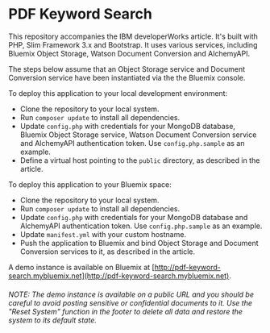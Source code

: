 # PDF Keyword Search

This repository accompanies the IBM developerWorks article. It's built with PHP, Slim Framework 3.x and Bootstrap. It uses various services, including Bluemix Object Storage, Watson Document Conversion and AlchemyAPI.

The steps below assume that an Object Storage service and Document Conversion service have been instantiated via the the Bluemix console. 

To deploy this application to your local development environment:

 * Clone the repository to your local system.
 * Run `composer update` to install all dependencies.
 * Update `config.php` with credentials for your MongoDB database, Bluemix Object Storage service, Watson Document Conversion service and AlchemyAPI authentication token. Use `config.php.sample` as an example.
 * Define a virtual host pointing to the `public` directory, as described in the article.
 
To deploy this application to your Bluemix space:

 * Clone the repository to your local system.
 * Run `composer update` to install all dependencies.
 * Update `config.php` with credentials for your MongoDB database and AlchemyAPI authentication token. Use `config.php.sample` as an example.
 * Update `manifest.yml` with your custom hostname.
 * Push the application to Bluemix and bind Object Storage and Document Conversion services to it, as described in the article.
 
A demo instance is available on Bluemix at [http://pdf-keyword-search.mybluemix.net](http://pdf-keyword-search.mybluemix.net).

###### NOTE: The demo instance is available on a public URL and you should be careful to avoid posting sensitive or confidential documents to it. Use the "Reset System" function in the footer to delete all data and restore the system to its default state.